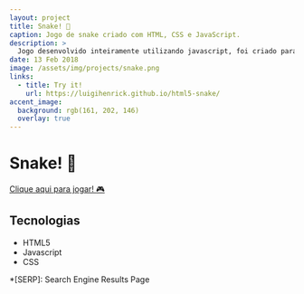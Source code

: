 ```yaml
---
layout: project
title: Snake! 🐍
caption: Jogo de snake criado com HTML, CSS e JavaScript.
description: >
  Jogo desenvolvido inteiramente utilizando javascript, foi criado para testar meus conhecimentos e entregar algo que fosse divertido e útil.
date: 13 Feb 2018
image: /assets/img/projects/snake.png
links:
  - title: Try it!
    url: https://luigihenrick.github.io/html5-snake/
accent_image: 
  background: rgb(161, 202, 146)
  overlay: true
---
```


# Snake! 🐍

[Clique aqui para jogar! :video_game:](https://luigihenrick.github.io/html5-snake/)

## Tecnologias

- HTML5
- Javascript
- CSS

*[SERP]: Search Engine Results Page
